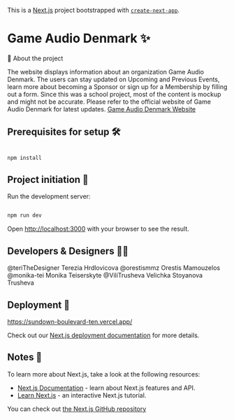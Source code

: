 This is a [Next.js](https://nextjs.org/) project bootstrapped with [`create-next-app`](https://github.com/vercel/next.js/tree/canary/packages/create-next-app).


# Game Audio Denmark ✨



📘 About the project

The website displays information about an organization Game Audio Denmark. The users can stay updated on Upcoming and Previous Events, learn more about becoming a Sponsor or sign up for a Membership by filling out a form. Since this was a school project, most of the content is mockup and might not be accurate. Please refer to the official website of Game Audio Denmark for latest updates. [Game Audio Denmark Website](https://gameaudiodenmark.dk/)



## Prerequisites for setup 🛠

```bash

npm install

```


## Project initiation 🧰

Run the development server:

```bash

npm run dev

```

Open [http://localhost:3000](http://localhost:3000) with your browser to see the result.



## Developers & Designers 👨‍💻

@teriTheDesigner  Terezia Hrdlovicova
@orestismmz       Orestis Mamouzelos
@monika-tei       Monika Teiserskyte
@ViliTrusheva     Velichka Stoyanova Trusheva




## Deployment 🚀 

https://sundown-boulevard-ten.vercel.app/

Check out our [Next.js deployment documentation](https://nextjs.org/docs/deployment) for more details.



## Notes 👏

To learn more about Next.js, take a look at the following resources:

- [Next.js Documentation](https://nextjs.org/docs) - learn about Next.js features and API.
- [Learn Next.js](https://nextjs.org/learn) - an interactive Next.js tutorial.

You can check out [the Next.js GitHub repository](https://github.com/vercel/next.js/) 
